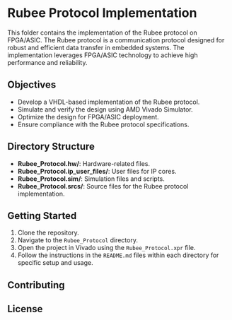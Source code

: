 # Rubee Protocol Implementation

This folder contains the implementation of the Rubee protocol on FPGA/ASIC. The Rubee protocol is a communication protocol designed for robust and efficient data transfer in embedded systems. The implementation leverages FPGA/ASIC technology to achieve high performance and reliability.

## Objectives

- Develop a VHDL-based implementation of the Rubee protocol.
- Simulate and verify the design using AMD Vivado Simulator.
- Optimize the design for FPGA/ASIC deployment.
- Ensure compliance with the Rubee protocol specifications.

## Directory Structure

- **Rubee_Protocol.hw/**: Hardware-related files.
- **Rubee_Protocol.ip_user_files/**: User files for IP cores.
- **Rubee_Protocol.sim/**: Simulation files and scripts.
- **Rubee_Protocol.srcs/**: Source files for the Rubee protocol implementation.

## Getting Started

1. Clone the repository.
2. Navigate to the `Rubee_Protocol` directory.
3. Open the project in Vivado using the `Rubee_Protocol.xpr` file.
4. Follow the instructions in the `README.md` files within each directory for specific setup and usage.

## Contributing

## License